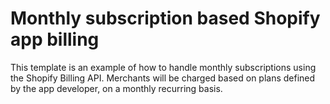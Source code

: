 # Monthly subscription based Shopify app billing

This template is an example of how to handle monthly subscriptions using the Shopify Billing API. Merchants will be charged based on plans defined by the app developer, on a monthly recurring basis.
